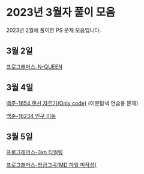 # 2023년 3월자 풀이 모음 #

2023년 2월에 풀이한 PS 문제 모음입니다.

## 3월 2일 ##

[프로그래머스-N-QUEEN](20230302/프로그래머스-N-Queen.md)

## 3월 4일 ##

[백준-1654 랜선 자르기(Only code)](20230304/1654.cpp) (이분탐색 연습용 문제)

[백준-16234 인구 이동](20230304/백준-16234%20인구이동.md)

## 3월 5일 ##

[프로그래머스-3xn 타일링](20230305/프로그래머스-3xn%20타일링.md)

[프로그래머스-방금그곡(MD 파일 미작성)](20230305/that_song.cpp)

